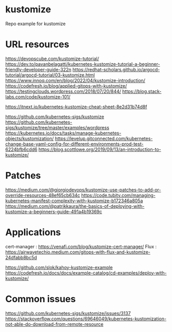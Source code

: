 # kustomize
Repo example for kustomize

# URL resources
https://devopscube.com/kustomize-tutorial/
https://dev.to/pavanbelagatti/kubernetes-kustomize-tutorial-a-beginner-friendly-developer-guide-322n
https://redhat-scholars.github.io/argocd-tutorial/argocd-tutorial/03-kustomize.html
https://www.innoq.com/en/blog/2022/04/kustomize-introduction/
https://codefresh.io/blog/applied-gitops-with-kustomize/
https://testingclouds.wordpress.com/2018/07/20/844/
https://blog.stack-labs.com/code/kustomize-101/

https://itnext.io/kubernetes-kustomize-cheat-sheet-8e2d31b74d8f

https://github.com/kubernetes-sigs/kustomize
https://github.com/kubernetes-sigs/kustomize/tree/master/examples/wordpress
https://kubernetes.io/docs/tasks/manage-kubernetes-objects/kustomization/
https://levelup.gitconnected.com/kubernetes-change-base-yaml-config-for-different-environments-prod-test-6224bfb6cdd6
https://blog.scottlowe.org/2019/09/13/an-introduction-to-kustomize/

# Patches
https://medium.com/@giorgiodevops/kustomize-use-patches-to-add-or-override-resources-48ef65cb634c
https://code.tubitv.com/managing-kubernetes-manifest-complexity-with-kustomize-b172346a805a
https://medium.com/@patrikkaura/the-basics-of-deploying-with-kustomize-a-beginners-guide-491a4b19369c


# Applications
cert-manager : https://venafi.com/blog/kustomize-cert-manager/
Flux : https://airwavetechio.medium.com/gitops-with-flux-and-kustomize-24dfabb8bc5d

https://github.com/slok/kahoy-kustomize-example
https://codefresh.io/docs/docs/example-catalog/cd-examples/deploy-with-kustomize/

# Common issues
https://github.com/kubernetes-sigs/kustomize/issues/3137
https://stackoverflow.com/questions/69646049/kubernetes-kustomization-not-able-do-download-from-remote-resource
